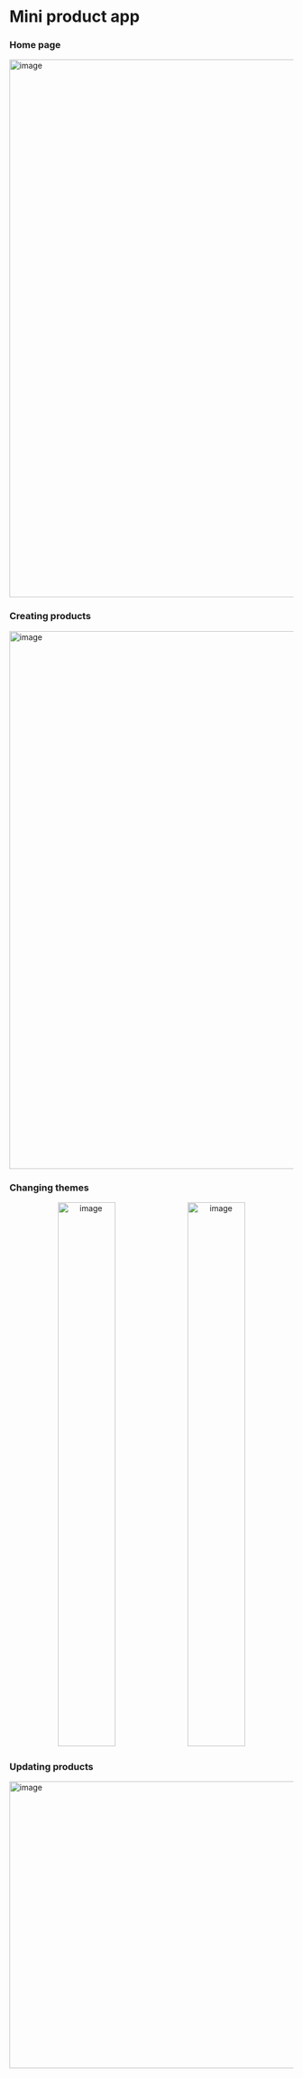 <h1>Mini product app</h1>

<h3>Home page</h3>

<img width="1846" height="952" alt="image" src="https://github.com/user-attachments/assets/c5de4b43-8952-4d38-a506-2345d13318a0" />

<h3>Creating products</h3>

<img width="1846" height="952" alt="image" src="https://github.com/user-attachments/assets/b7e2401e-6779-4897-a365-c681a9960bac" />

<h3>Changing themes</h3>

<p align="center">

  <img width="45%" height="963" alt="image" src="https://github.com/user-attachments/assets/82a3d734-2da3-4c6b-a88c-a660e929c59b" />

  <img width="45%" height="963" alt="image" src="https://github.com/user-attachments/assets/f0fede93-ecb4-4716-9c8a-872d5ba8c556" />


</p>

<h3>Updating products</h3>
<img width="938" height="508" alt="image" src="https://github.com/user-attachments/assets/d405468f-dd25-4fc1-8c65-7fb8e608686a" />
